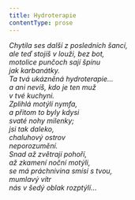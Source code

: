 ```yaml
---
title: Hydroterapie
contentType: prose
---
```


_Chytila ses další z posledních šancí,  
ale teď stojíš v louži, bez bot,  
motolice punčoch sají špínu  
jak karbanátky.  
Ta tvá ukázněná hydroterapie…  
a ani nevíš, kdo je ten muž  
v tvé kuchyni.  
Zplihlá motýlí nymfa,  
a přitom to byly kdysi  
svaté nohy milenky;  
jsi tak daleko,  
chaluhový ostrov  
neporozumění.  
Snad až zvětrají pohoří,  
až zkamení noční motýli,  
se má práchnivina smísí s tvou,  
mumlavý vítr  
nás v šedý oblak rozptýlí…_
